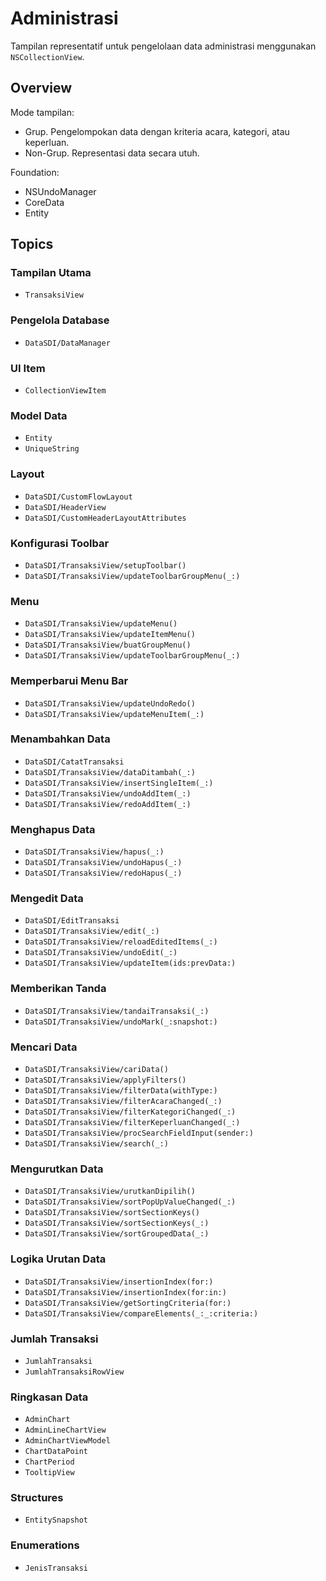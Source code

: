 # Administrasi
Tampilan representatif untuk pengelolaan data administrasi menggunakan `NSCollectionView`.

## Overview
Mode tampilan:
- Grup. Pengelompokan data dengan kriteria acara, kategori, atau keperluan.
- Non-Grup. Representasi data secara utuh.

Foundation:
- NSUndoManager
- CoreData
- Entity

## Topics

### Tampilan Utama
- ``TransaksiView``

### Pengelola Database
- ``DataSDI/DataManager``

### UI Item
- ``CollectionViewItem``

### Model Data
- ``Entity``
- ``UniqueString``

### Layout
- ``DataSDI/CustomFlowLayout``
- ``DataSDI/HeaderView``
- ``DataSDI/CustomHeaderLayoutAttributes``

### Konfigurasi Toolbar
- ``DataSDI/TransaksiView/setupToolbar()``
- ``DataSDI/TransaksiView/updateToolbarGroupMenu(_:)``

### Menu
- ``DataSDI/TransaksiView/updateMenu()``
- ``DataSDI/TransaksiView/updateItemMenu()``
- ``DataSDI/TransaksiView/buatGroupMenu()``
- ``DataSDI/TransaksiView/updateToolbarGroupMenu(_:)``

### Memperbarui Menu Bar
- ``DataSDI/TransaksiView/updateUndoRedo()``
- ``DataSDI/TransaksiView/updateMenuItem(_:)``

### Menambahkan Data
- ``DataSDI/CatatTransaksi``
- ``DataSDI/TransaksiView/dataDitambah(_:)``
- ``DataSDI/TransaksiView/insertSingleItem(_:)``
- ``DataSDI/TransaksiView/undoAddItem(_:)``
- ``DataSDI/TransaksiView/redoAddItem(_:)``

### Menghapus Data
- ``DataSDI/TransaksiView/hapus(_:)``
- ``DataSDI/TransaksiView/undoHapus(_:)``
- ``DataSDI/TransaksiView/redoHapus(_:)``

### Mengedit Data
- ``DataSDI/EditTransaksi``
- ``DataSDI/TransaksiView/edit(_:)``
- ``DataSDI/TransaksiView/reloadEditedItems(_:)``
- ``DataSDI/TransaksiView/undoEdit(_:)``
- ``DataSDI/TransaksiView/updateItem(ids:prevData:)``

### Memberikan Tanda
- ``DataSDI/TransaksiView/tandaiTransaksi(_:)``
- ``DataSDI/TransaksiView/undoMark(_:snapshot:)``

### Mencari Data
- ``DataSDI/TransaksiView/cariData()``
- ``DataSDI/TransaksiView/applyFilters()``
- ``DataSDI/TransaksiView/filterData(withType:)``
- ``DataSDI/TransaksiView/filterAcaraChanged(_:)``
- ``DataSDI/TransaksiView/filterKategoriChanged(_:)``
- ``DataSDI/TransaksiView/filterKeperluanChanged(_:)``
- ``DataSDI/TransaksiView/procSearchFieldInput(sender:)``
- ``DataSDI/TransaksiView/search(_:)``

### Mengurutkan Data
- ``DataSDI/TransaksiView/urutkanDipilih()``
- ``DataSDI/TransaksiView/sortPopUpValueChanged(_:)``
- ``DataSDI/TransaksiView/sortSectionKeys()``
- ``DataSDI/TransaksiView/sortSectionKeys(_:)``
- ``DataSDI/TransaksiView/sortGroupedData(_:)``

### Logika Urutan Data
- ``DataSDI/TransaksiView/insertionIndex(for:)``
- ``DataSDI/TransaksiView/insertionIndex(for:in:)``
- ``DataSDI/TransaksiView/getSortingCriteria(for:)``
- ``DataSDI/TransaksiView/compareElements(_:_:criteria:)``

### Jumlah Transaksi
- ``JumlahTransaksi``
- ``JumlahTransaksiRowView``

### Ringkasan Data
- ``AdminChart``
- ``AdminLineChartView``
- ``AdminChartViewModel``
- ``ChartDataPoint``
- ``ChartPeriod``
- ``TooltipView``

### Structures
- ``EntitySnapshot``

### Enumerations
- ``JenisTransaksi``
